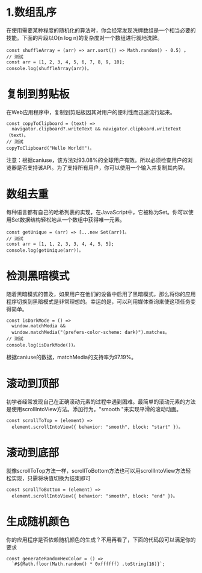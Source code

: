 # 1.数组乱序

在使用需要某种程度的随机化的算法时，你会经常发现洗牌数组是一个相当必要的技能。下面的片段以O(n log n)的复杂度对一个数组进行就地洗牌。

```
const shuffleArray = (arr) => arr.sort(() => Math.random() - 0.5) 。
// 测试
const arr = [1, 2, 3, 4, 5, 6, 7, 8, 9, 10];
console.log(shuffleArray(arr))。
```

# 复制到剪贴板
在Web应用程序中，复制到剪贴板因其对用户的便利性而迅速流行起来。
```
const copyToClipboard = (text) =>
  navigator.clipboard?.writeText && navigator.clipboard.writeText（text）。
// 测试
copyToClipboard("Hello World!")。
```
注意：根据caniuse，该方法对93.08%的全球用户有效。所以必须检查用户的浏览器是否支持该API。为了支持所有用户，你可以使用一个输入并复制其内容。

# 数组去重
每种语言都有自己的哈希列表的实现，在JavaScript中，它被称为Set。你可以使用Set数据结构轻松地从一个数组中获得唯一元素。
```
const getUnique = (arr) => [...new Set(arr)]。
// 测试
const arr = [1, 1, 2, 3, 3, 4, 4, 5, 5];
console.log(getUnique(arr))。
```

# 检测黑暗模式
随着黑暗模式的普及，如果用户在他们的设备中启用了黑暗模式，那么将你的应用程序切换到黑暗模式是非常理想的。幸运的是，可以利用媒体查询来使这项任务变得简单。

```
const isDarkMode = () =>
  window.matchMedia &&
  window.matchMedia("(prefers-color-scheme: dark)").matches。
// 测试
console.log(isDarkMode())。
```
根据caniuse的数据，matchMedia的支持率为97.19%。


# 滚动到顶部
初学者经常发现自己在正确滚动元素的过程中遇到困难。最简单的滚动元素的方法是使用scrollIntoView方法。添加行为。"smooth "来实现平滑的滚动动画。
```
const scrollToTop = (element) =>
  element.scrollIntoView({ behavior: "smooth", block: "start" })。
```

# 滚动到底部
就像scrollToTop方法一样，scrollToBottom方法也可以用scrollIntoView方法轻松实现，只需将块值切换为结束即可
```
const scrollToBottom = (element) =>
  element.scrollIntoView({ behavior: "smooth", block: "end" })。
```

# 生成随机颜色
你的应用程序是否依赖随机颜色的生成？不用再看了，下面的代码段可以满足你的要求
```
const generateRandomHexColor = () =>
  `#${Math.floor(Math.random() * 0xffffff) .toString(16)}`;
```
